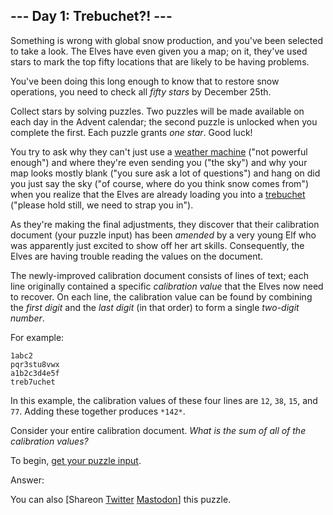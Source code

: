 
--- Day 1: Trebuchet?! ---
--------------------------

Something is wrong with global snow production, and you've been selected to take a look. The Elves have even given you a map; on it, they've used stars to mark the top fifty locations that are likely to be having problems.


You've been doing this long enough to know that to restore snow operations, you need to check all *fifty stars* by December 25th.


Collect stars by solving puzzles. Two puzzles will be made available on each day in the Advent calendar; the second puzzle is unlocked when you complete the first. Each puzzle grants *one star*. Good luck!


You try to ask why they can't just use a [weather machine](/2015/day/1) ("not powerful enough") and where they're even sending you ("the sky") and why your map looks mostly blank ("you sure ask a lot of questions") and hang on did you just say the sky ("of course, where do you think snow comes from") when you realize that the Elves are already loading you into a [trebuchet](https://en.wikipedia.org/wiki/Trebuchet) ("please hold still, we need to strap you in").


As they're making the final adjustments, they discover that their calibration document (your puzzle input) has been *amended* by a very young Elf who was apparently just excited to show off her art skills. Consequently, the Elves are having trouble reading the values on the document.


The newly-improved calibration document consists of lines of text; each line originally contained a specific *calibration value* that the Elves now need to recover. On each line, the calibration value can be found by combining the *first digit* and the *last digit* (in that order) to form a single *two-digit number*.


For example:



```
1abc2
pqr3stu8vwx
a1b2c3d4e5f
treb7uchet

```

In this example, the calibration values of these four lines are `12`, `38`, `15`, and `77`. Adding these together produces `*142*`.


Consider your entire calibration document. *What is the sum of all of the calibration values?*



To begin, [get your puzzle input](1/input).


Answer:  


You can also [Shareon
 [Twitter](https://twitter.com/intent/tweet?text=%22Trebuchet%3F%21%22+%2D+Day+1+%2D+Advent+of+Code+2023&url=https%3A%2F%2Fadventofcode%2Ecom%2F2023%2Fday%2F1&related=ericwastl&hashtags=AdventOfCode)
[Mastodon](javascript:void(0);)] this puzzle.


